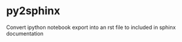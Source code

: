 py2sphinx
=========

Convert ipython notebook export into an rst file to included in sphinx documentation